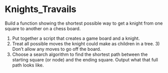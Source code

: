 # Knights_Travails
Build a function showing the shortest possible way to get a knight from one square to another on a chess board.

1) Put together a script that creates a game board and a knight.
2) Treat all possible moves the knight could make as children in a tree. 3) Don’t allow any moves to go off the board.
4) Choose a search algorithm to find the shortest path between the starting square (or node) and the ending square. Output what that full path looks like.